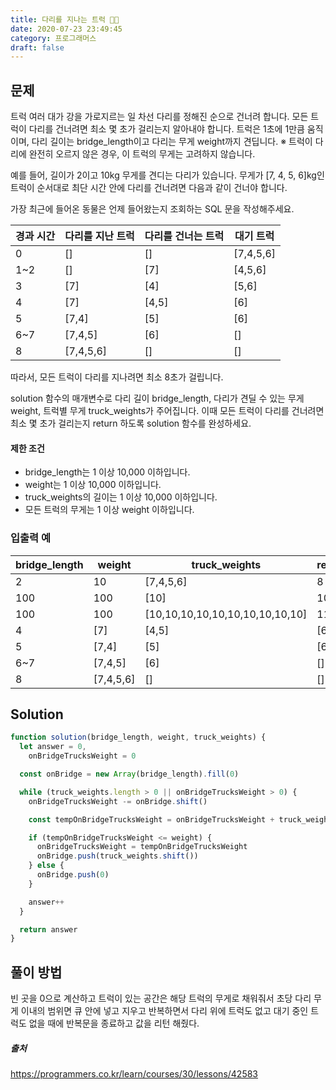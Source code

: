 ```yaml
---
title: 다리를 지나는 트럭 🧗🏻
date: 2020-07-23 23:49:45
category: 프로그래머스
draft: false
---
```


## 문제

트럭 여러 대가 강을 가로지르는 일 차선 다리를 정해진 순으로 건너려 합니다. 모든 트럭이 다리를 건너려면 최소 몇 초가 걸리는지 알아내야 합니다. 트럭은 1초에 1만큼 움직이며, 다리 길이는 bridge_length이고 다리는 무게 weight까지 견딥니다.
※ 트럭이 다리에 완전히 오르지 않은 경우, 이 트럭의 무게는 고려하지 않습니다.

예를 들어, 길이가 2이고 10kg 무게를 견디는 다리가 있습니다. 무게가 [7, 4, 5, 6]kg인 트럭이 순서대로 최단 시간 안에 다리를 건너려면 다음과 같이 건너야 합니다.

가장 최근에 들어온 동물은 언제 들어왔는지 조회하는 SQL 문을 작성해주세요.

<div class="table" markdown="block">

| 경과 시간 | 다리를 지난 트럭 | 다리를 건너는 트럭 | 대기 트럭 |
| --------- | ---------------- | ------------------ | --------- |
| 0         | []               | []                 | [7,4,5,6] |
| 1~2       | []               | [7]                | [4,5,6]   |
| 3         | [7]              | [4]                | [5,6]     |
| 4         | [7]              | [4,5]              | [6]       |
| 5         | [7,4]            | [5]                | [6]       |
| 6~7       | [7,4,5]          | [6]                | []        |
| 8         | [7,4,5,6]        | []                 | []        |

</div>

따라서, 모든 트럭이 다리를 지나려면 최소 8초가 걸립니다.

solution 함수의 매개변수로 다리 길이 bridge_length, 다리가 견딜 수 있는 무게 weight, 트럭별 무게 truck_weights가 주어집니다. 이때 모든 트럭이 다리를 건너려면 최소 몇 초가 걸리는지 return 하도록 solution 함수를 완성하세요.

#### 제한 조건

- bridge_length는 1 이상 10,000 이하입니다.
- weight는 1 이상 10,000 이하입니다.
- truck_weights의 길이는 1 이상 10,000 이하입니다.
- 모든 트럭의 무게는 1 이상 weight 이하입니다.

### 입출력 예

| bridge_length | weight    | truck_weights                   | return |
| ------------- | --------- | ------------------------------- | ------ |
| 2             | 10        | [7,4,5,6]                       | 8      |
| 100           | 100       | [10]                            | 101    |
| 100           | 100       | [10,10,10,10,10,10,10,10,10,10] | 110    |
| 4             | [7]       | [4,5]                           | [6]    |
| 5             | [7,4]     | [5]                             | [6]    |
| 6~7           | [7,4,5]   | [6]                             | []     |
| 8             | [7,4,5,6] | []                              | []     |

## Solution

```js
function solution(bridge_length, weight, truck_weights) {
  let answer = 0,
    onBridgeTrucksWeight = 0

  const onBridge = new Array(bridge_length).fill(0)

  while (truck_weights.length > 0 || onBridgeTrucksWeight > 0) {
    onBridgeTrucksWeight -= onBridge.shift()

    const tempOnBridgeTrucksWeight = onBridgeTrucksWeight + truck_weights[0]

    if (tempOnBridgeTrucksWeight <= weight) {
      onBridgeTrucksWeight = tempOnBridgeTrucksWeight
      onBridge.push(truck_weights.shift())
    } else {
      onBridge.push(0)
    }

    answer++
  }

  return answer
}
```

## 풀이 방법

빈 곳을 0으로 계산하고 트럭이 있는 공간은 해당 트럭의 무게로 채워줘서 초당 다리 무게 이내의 범위면 큐 안에 넣고 지우고 반복하면서 다리 위에 트럭도 없고 대기 중인 트럭도 없을 때에 반복문을 종료하고 값을 리턴 해줬다.

##### 출처

https://programmers.co.kr/learn/courses/30/lessons/42583

